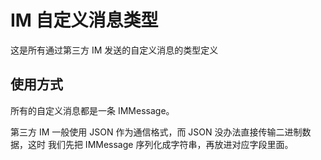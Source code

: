 # IM 自定义消息类型

这是所有通过第三方 IM 发送的自定义消息的类型定义

## 使用方式

所有的自定义消息都是一条 IMMessage。 

第三方 IM 一般使用 JSON 作为通信格式，而 JSON 没办法直接传输二进制数据，这时
我们先把 IMMessage 序列化成字符串，再放进对应字段里面。
